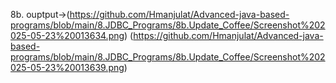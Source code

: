 8b. ouptput->(https://github.com/Hmanjulat/Advanced-java-based-programs/blob/main/8.JDBC_Programs/8b.Update_Coffee/Screenshot%202025-05-23%20013634.png)
(https://github.com/Hmanjulat/Advanced-java-based-programs/blob/main/8.JDBC_Programs/8b.Update_Coffee/Screenshot%202025-05-23%20013639.png)

